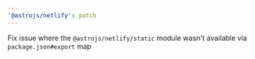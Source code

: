 ```yaml
---
'@astrojs/netlify': patch
---
```


Fix issue where the `@astrojs/netlify/static` module wasn't available via `package.json#export` map
